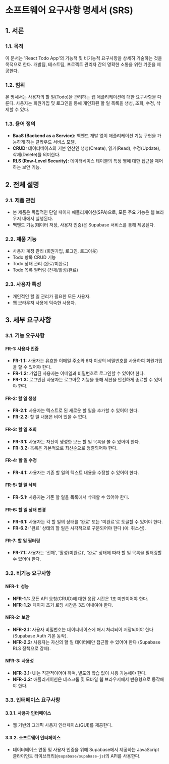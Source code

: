 # 소프트웨어 요구사항 명세서 (SRS)

## 1. 서론

### 1.1. 목적
이 문서는 'React Todo App'의 기능적 및 비기능적 요구사항을 상세히 기술하는 것을 목적으로 한다. 개발팀, 테스트팀, 프로젝트 관리자 간의 명확한 소통을 위한 기준을 제공한다.

### 1.2. 범위
본 명세서는 사용자의 할 일(Todo)을 관리하는 웹 애플리케이션에 대한 요구사항을 다룬다. 사용자는 회원가입 및 로그인을 통해 개인화된 할 일 목록을 생성, 조회, 수정, 삭제할 수 있다.

### 1.3. 용어 정의
- **BaaS (Backend as a Service):** 백엔드 개발 없이 애플리케이션 기능 구현을 가능하게 하는 클라우드 서비스 모델.
- **CRUD:** 데이터베이스의 기본 연산인 생성(Create), 읽기(Read), 수정(Update), 삭제(Delete)를 의미한다.
- **RLS (Row-Level Security):** 데이터베이스 테이블의 특정 행에 대한 접근을 제어하는 보안 기능.

## 2. 전체 설명

### 2.1. 제품 관점
- 본 제품은 독립적인 단일 페이지 애플리케이션(SPA)으로, 모든 주요 기능은 웹 브라우저 내에서 실행된다.
- 백엔드 기능(데이터 저장, 사용자 인증)은 Supabase 서비스를 통해 제공된다.

### 2.2. 제품 기능
- 사용자 계정 관리 (회원가입, 로그인, 로그아웃)
- Todo 항목 CRUD 기능
- Todo 상태 관리 (완료/미완료)
- Todo 목록 필터링 (전체/활성/완료)

### 2.3. 사용자 특성
- 개인적인 할 일 관리가 필요한 모든 사용자.
- 웹 브라우저 사용에 익숙한 사용자.

## 3. 세부 요구사항

### 3.1. 기능 요구사항

#### FR-1: 사용자 인증
- **FR-1.1:** 사용자는 유효한 이메일 주소와 6자 이상의 비밀번호를 사용하여 회원가입을 할 수 있어야 한다.
- **FR-1.2:** 가입된 사용자는 이메일과 비밀번호로 로그인할 수 있어야 한다.
- **FR-1.3:** 로그인된 사용자는 로그아웃 기능을 통해 세션을 안전하게 종료할 수 있어야 한다.

#### FR-2: 할 일 생성
- **FR-2.1:** 사용자는 텍스트로 된 새로운 할 일을 추가할 수 있어야 한다.
- **FR-2.2:** 할 일 내용은 비어 있을 수 없다.

#### FR-3: 할 일 조회
- **FR-3.1:** 사용자는 자신이 생성한 모든 할 일 목록을 볼 수 있어야 한다.
- **FR-3.2:** 목록은 기본적으로 최신순으로 정렬되어야 한다.

#### FR-4: 할 일 수정
- **FR-4.1:** 사용자는 기존 할 일의 텍스트 내용을 수정할 수 있어야 한다.

#### FR-5: 할 일 삭제
- **FR-5.1:** 사용자는 기존 할 일을 목록에서 삭제할 수 있어야 한다.

#### FR-6: 할 일 상태 변경
- **FR-6.1:** 사용자는 각 할 일의 상태를 '완료' 또는 '미완료'로 토글할 수 있어야 한다.
- **FR-6.2:** '완료' 상태의 할 일은 시각적으로 구분되어야 한다 (예: 취소선).

#### FR-7: 할 일 필터링
- **FR-7.1:** 사용자는 '전체', '활성(미완료)', '완료' 상태에 따라 할 일 목록을 필터링할 수 있어야 한다.

### 3.2. 비기능 요구사항

#### NFR-1: 성능
- **NFR-1.1:** 모든 API 요청(CRUD)에 대한 응답 시간은 1초 미만이어야 한다.
- **NFR-1.2:** 페이지 초기 로딩 시간은 3초 이내여야 한다.

#### NFR-2: 보안
- **NFR-2.1:** 사용자 비밀번호는 데이터베이스에 해시 처리되어 저장되어야 한다 (Supabase Auth 기본 동작).
- **NFR-2.2:** 사용자는 자신의 할 일 데이터에만 접근할 수 있어야 한다 (Supabase RLS 정책으로 강제).

#### NFR-3: 사용성
- **NFR-3.1:** UI는 직관적이어야 하며, 별도의 학습 없이 사용 가능해야 한다.
- **NFR-3.2:** 애플리케이션은 데스크톱 및 모바일 웹 브라우저에서 반응형으로 동작해야 한다.

### 3.3. 인터페이스 요구사항

#### 3.3.1. 사용자 인터페이스
- 웹 기반의 그래픽 사용자 인터페이스(GUI)를 제공한다.

#### 3.3.2. 소프트웨어 인터페이스
- 데이터베이스 연동 및 사용자 인증을 위해 Supabase에서 제공하는 JavaScript 클라이언트 라이브러리(`@supabase/supabase-js`)의 API를 사용한다.
